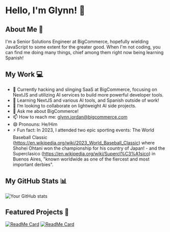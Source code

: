 # Hello, I'm Glynn! 👋

## About Me 🚀
I'm a Senior Solutions Engineer at BigCommerce, hopefully wielding JavaScript to some extent for the greater good. When I'm not coding, you can find me doing many things, chief among them right now being learning Spanish!

## My Work 💻
- 🔭 Currently hacking and slinging SaaS at BigCommerce, focusing on NextJS and utilizing AI services to build more powerful developer tools.
- 🌱 Learning NextJS and various AI tools, and Spanish outside of work!
- 👯 I’m looking to collaborate on lightweight AI side projects.
- 💬 Ask me about BigCommerce!
- 📫 How to reach me: glynn.jordan@bigcommerce.com
- 😄 Pronouns: He/Him
- ⚡ Fun fact: In 2023, I attended two epic sporting events: The World Baseball Classic (https://en.wikipedia.org/wiki/2023_World_Baseball_Classic) where Shohei Ohtani won the championship for his country of Japan! - and the Superclasico (https://en.wikipedia.org/wiki/Supercl%C3%A1sico) in Buenos Aires, "known worldwide as one of the fiercest and most important derbies".

## My GitHub Stats 📊
![Your GitHub stats](https://github-readme-stats.vercel.app/api?username=glynnsanity&show_icons=true&theme=radical)

## Featured Projects 🌟
[![ReadMe Card](https://github-readme-stats.vercel.app/api/pin/?username=glynnsanity&repo=bigc-mimic)](https://github.com/glynnsanity/bigc-mimic)
[![ReadMe Card](https://github-readme-stats.vercel.app/api/pin/?username=gje4&repo=BigCommerceMakeswift)](https://github.com/gje4/BigCommerceMakeswift)


